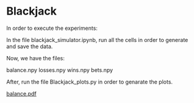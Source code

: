# Blackjack

In order to execute the experiments:

In the file blackjack_simulator.ipynb, run all the cells in order to generate and save the data.

Now, we have the files:

balance.npy
losses.npy
wins.npy
bets.npy

After, run the file Blackjack_plots.py in order to genarate the plots.

[balance.pdf](https://github.com/JajaGuto/Blackjack/files/11364921/balance.pdf)
